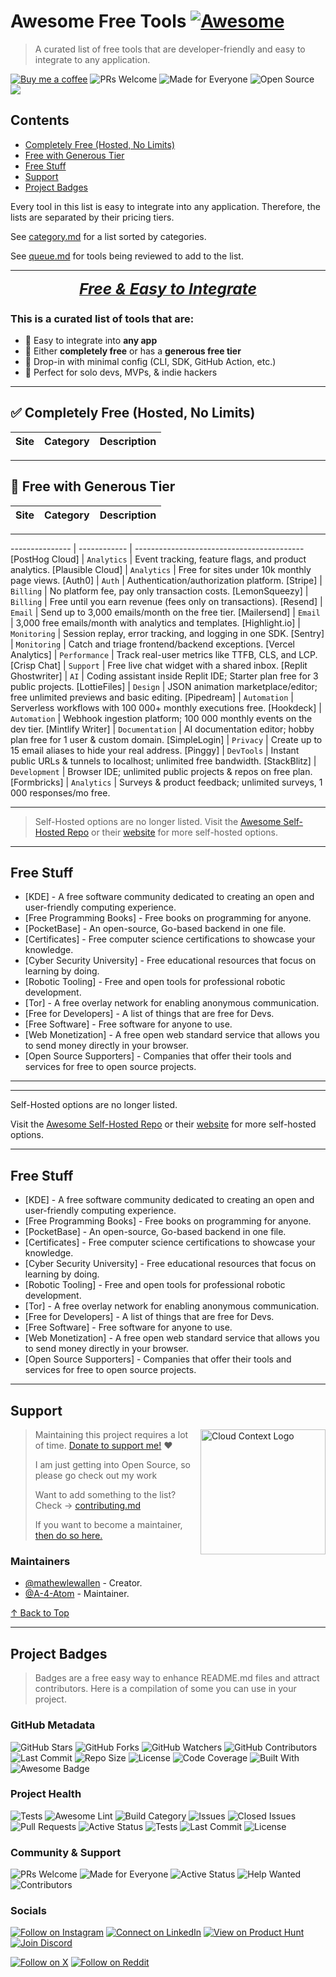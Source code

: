 # Awesome Free Tools [![Awesome](https://awesome.re/badge.svg)](https://awesome.re)

> A curated list of free tools that are developer-friendly and easy to integrate to any application.

[![Buy me a coffee](https://img.shields.io/badge/Buy%20Me%20A%20Coffee-2e3359?logo=buymeacoffee)](https://buymeacoffee.com/mathewlewallen) ![PRs Welcome](https://img.shields.io/badge/PRs-Welcome-2e3359) ![Made for Everyone](https://img.shields.io/badge/Made%20for-Everyone-2e3359) ![Open Source](https://img.shields.io/badge/open%20source-%E2%9C%94-2e3359) [![](https://img.shields.io/liberapay/goal/mathewlewallen?logo=liberapay)](https://liberapay.com/mathewlewallen/)


## Contents

- [Completely Free (Hosted, No Limits)](#completely-free-hosted-no-limits)
- [Free with Generous Tier](#free-with-generous-tier)
- [Free Stuff](#free-stuff)
- [Support](#support)
- [Project Badges](#project-badges)


Every tool in this list is easy to integrate into any application. Therefore, the lists are separated by their pricing tiers.

See [category.md](category.md) for a list sorted by categories.

See [queue.md](queue.md) for tools being reviewed to add to the list.

---
<p align="center">
  <strong><ins><em><span style="font-size: 1.75em;">Free & Easy to Integrate</span></em></ins></strong>
</p>
<strong><h3>This is a curated list of tools that are:</h3></strong>
<ul>
  <li>🎯 Easy to integrate into <strong>any app</strong></li>
  <li>💸 Either <strong>completely free</strong> or has a <strong>generous free tier</strong></li>
  <li>🧩 Drop-in with minimal config (CLI, SDK, GitHub Action, etc.)</li>
  <li>🚀 Perfect for solo devs, MVPs, & indie hackers</li>
</ul>

---


## ✅ Completely Free (Hosted, No Limits)

Site | Category | Description
-----|----------|------------


---

## 💸 Free with Generous Tier

Site | Category | Description
-----|----------|------------


---

--------------- | ------------ | ------------------------------------------
[PostHog Cloud]    | `Analytics`    | Event tracking, feature flags, and product analytics.
[Plausible Cloud]  | `Analytics`    | Free for sites under 10k monthly page views.
[Auth0]              | `Auth` | Authentication/authorization platform.
[Stripe]           | `Billing`      | No platform fee, pay only transaction costs.
[LemonSqueezy]     | `Billing`      | Free until you earn revenue (fees only on transactions).
[Resend]           | `Email`        | Send up to 3,000 emails/month on the free tier.
[Mailersend]       | `Email`        | 3,000 free emails/month with analytics and templates.
[Highlight.io]     | `Monitoring`   | Session replay, error tracking, and logging in one SDK.
[Sentry]           | `Monitoring`   | Catch and triage frontend/backend exceptions.
[Vercel Analytics] | `Performance`  | Track real-user metrics like TTFB, CLS, and LCP.
[Crisp Chat]       | `Support`      | Free live chat widget with a shared inbox.
[Replit Ghostwriter] | `AI` | Coding assistant inside Replit IDE; Starter plan free for 3 public projects.
[LottieFiles] | `Design` | JSON animation marketplace/editor; free unlimited previews and basic editing.
[Pipedream] | `Automation` | Serverless workflows with 100 000+ monthly executions free.
[Hookdeck] | `Automation` | Webhook ingestion platform; 100 000 monthly events on the dev tier.
[Mintlify Writer] | `Documentation` | AI documentation editor; hobby plan free for 1 user & custom domain.
[SimpleLogin] | `Privacy` | Create up to 15 email aliases to hide your real address.
[Pinggy] | `DevTools` | Instant public URLs & tunnels to localhost; unlimited free bandwidth.
[StackBlitz] | `Development` | Browser IDE; unlimited public projects & repos on free plan.
[Formbricks] | `Analytics` | Surveys & product feedback; unlimited surveys, 1 000 responses/mo free.

---

> Self-Hosted options are no longer listed.
> Visit the [Awesome Self-Hosted Repo](https://github.com/awesome-selfhosted/awesome-selfhosted/tree/master) or their [website](https://awesome-selfhosted.net/) for more self-hosted options.

---

## Free Stuff

- [KDE] - A free software community dedicated to creating an open and user-friendly computing experience.
- [Free Programming Books] - Free books on programming for anyone.
- [PocketBase] - An open-source, Go-based backend in one file.
- [Certificates] - Free computer science certifications to showcase your knowledge.
- [Cyber Security University] - Free educational resources that focus on learning by doing.
- [Robotic Tooling] - Free and open tools for professional robotic development.
- [Tor] - A free overlay network for enabling anonymous communication.
- [Free for Developers] - A list of things that are free for Devs.
- [Free Software] - Free software for anyone to use.
- [Web Monetization] - A free open web standard service that allows you to send money directly in your browser.
- [Open Source Supporters] - Companies that offer their tools and services for free to open source projects.

---

---

Self-Hosted options are no longer listed.

Visit the [Awesome Self-Hosted Repo](https://github.com/awesome-selfhosted/awesome-selfhosted/tree/master) or their [website](https://awesome-selfhosted.net/) for more self-hosted options.

---

## Free Stuff

- [KDE] - A free software community dedicated to creating an open and user-friendly computing experience.
- [Free Programming Books] - Free books on programming for anyone.
- [PocketBase] - An open-source, Go-based backend in one file.
- [Certificates] - Free computer science certifications to showcase your knowledge.
- [Cyber Security University] - Free educational resources that focus on learning by doing.
- [Robotic Tooling] - Free and open tools for professional robotic development.
- [Tor] - A free overlay network for enabling anonymous communication.
- [Free for Developers] - A list of things that are free for Devs.
- [Free Software] - Free software for anyone to use.
- [Web Monetization] - A free open web standard service that allows you to send money directly in your browser.
- [Open Source Supporters] - Companies that offer their tools and services for free to open source projects.

---

## Support

> [<img src=".github/logo.svg" align="right" height="200" alt="Cloud Context Logo">](http://www.cloudcontext.cc)
>
> Maintaining this project requires a lot of time. [Donate to support me!](.github/FUNDING.yml) ❤️
>
> I am just getting into Open Source, so please go check out my work
>
> Want to add something to the list? Check -> [contributing.md](contributing.md)
>
> If you want to become a maintainer, [then do so here.](https://github.com/mathewlewallen/awesome-free-tools/issues/1)

### Maintainers

- [@mathewlewallen](https://github.com/mathewlewallen) - Creator.
- [@A-4-Atom](https://github.com/A-4-Atom) - Maintainer.

[↑ Back to Top](#top)

---

## Project Badges

> Badges are a free easy way to enhance README.md files and attract contributors. Here is a compilation of some you can use in your project.

### GitHub Metadata

![GitHub Stars](https://img.shields.io/github/stars/mathewlewallen/awesome-free-tools?style=social)
![GitHub Forks](https://img.shields.io/github/forks/mathewlewallen/awesome-free-tools?style=social)
![GitHub Watchers](https://img.shields.io/github/watchers/mathewlewallen/awesome-free-tools?style=social)
![GitHub Contributors](https://img.shields.io/github/contributors/mathewlewallen/awesome-free-tools)
![Last Commit](https://img.shields.io/github/last-commit/mathewlewallen/awesome-free-tools)
![Repo Size](https://img.shields.io/github/repo-size/mathewlewallen/awesome-free-tools)
![License](https://img.shields.io/github/license/mathewlewallen/awesome-free-tools)
![Code Coverage](https://img.shields.io/badge/coverage-100%25-brightgreen)
![Built With](https://img.shields.io/badge/Built_with-Markdown-1f425f.svg)
![Awesome Badge](https://awesome.re/badge.svg)

### Project Health

![Tests](https://github.com/mathewlewallen/awesome-free-tools/actions/workflows/tests.yml/badge.svg)
![Awesome Lint](https://github.com/mathewlewallen/awesome-free-tools/actions/workflows/awesome-lint.yml/badge.svg)
![Build Category](https://github.com/mathewlewallen/awesome-free-tools/actions/workflows/build-category.yml/badge.svg)
![Issues](https://img.shields.io/github/issues/mathewlewallen/awesome-free-tools)
![Closed Issues](https://img.shields.io/github/issues-closed/mathewlewallen/awesome-free-tools)
![Pull Requests](https://img.shields.io/github/issues-pr/mathewlewallen/awesome-free-tools)
![Active Status](https://img.shields.io/badge/status-active-success)
![Tests](https://github.com/mathewlewallen/awesome-free-tools/actions/workflows/tests.yml/badge.svg)
![Last Commit](https://img.shields.io/github/last-commit/mathewlewallen/awesome-free-tools)
![License](https://img.shields.io/github/license/mathewlewallen/awesome-free-tools?tab=CC0-1.0-1-ov-file)  


### Community & Support

![PRs Welcome](https://img.shields.io/badge/PRs-Welcome-2e3359)
![Made for Everyone](https://img.shields.io/badge/Made%20for-Everyone-2e3359)
![Active Status](https://img.shields.io/badge/status-active-success)
![Help Wanted](https://img.shields.io/badge/help%20wanted-yes-yellow)
![Contributors](https://img.shields.io/github/contributors/mathewlewallen/awesome-free-tools)

### Socials

[![Follow on Instagram](https://img.shields.io/badge/Instagram-%40cloud_context_-E4405F?logo=instagram&logoColor=white)](https://www.instagram.com/cloud_context_)
[![Connect on LinkedIn](https://img.shields.io/badge/LinkedIn-MathewLewallen-0077B5?logo=linkedin&logoColor=white)](https://www.linkedin.com/in/mathewlewallen/)
[![View on Product Hunt](https://img.shields.io/badge/Product%20Hunt-Cloud%20Context-DA552F?logo=producthunt&logoColor=white)](https://www.producthunt.com/@cloudcontext)
[![Join Discord](https://img.shields.io/badge/Discord-Join%20Community-5865F2?logo=discord&logoColor=white)](https://discord.gg/5QzMemJn)

[![Follow on X](https://img.shields.io/badge/X-%40cloud_context_-blue?logo=x)](https://x.com/cloud_context_)
[![Follow on Reddit](https://img.shields.io/badge/reddit-cloud_context_-orange?logo=reddit)](https://www.reddit.com/user/Cloud_Context)

